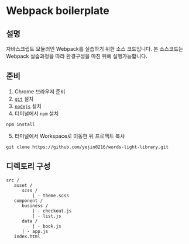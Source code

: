 # Webpack boilerplate  

## 설명
자바스크립트 모듈러인 Webpack를 실습하기 위한 소스 코드입니다.
본 소스코드는 Webpack 실습과정을 따라 환경구성을 마친 뒤에 실행가능합니다.

## 준비
1. Chrome 브라우저 준비
2. [`git`](https://git-scm.com/downloads) 설치 
3. [`nodejs`](https://nodejs.org/ko/) 설치
4. 터미널에서 `npm` 설치
  ```
  npm install
  ```
5. 터미널에서 Workspace로 이동한 뒤 프로젝트 복사
  ```
  git clone https://github.com/yejin0216/words-light-library.git
  ```

## 디렉토리 구성 
  ```
  src / 
     asset /
        scss / 
            | - theme.scss
     component / 
        business /
            | - checkout.js
            | - list.js
        data / 
            | - book.js
        | - app.js
     index.html
  ```
